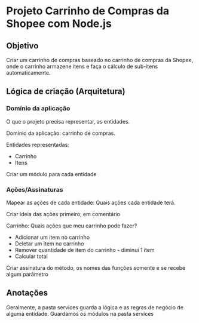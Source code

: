 # Projeto Carrinho de Compras da Shopee com Node.js

## Objetivo

Criar um carrinho de compras baseado no carrinho de compras da Shopee, onde o carrinho armazene itens e faça o cálculo de sub-itens automaticamente.

## Lógica de criação (Arquitetura)

### Domínio da aplicação

O que o projeto precisa representar, as entidades.

Domínio da aplicação: carrinho de compras.

Entidades representadas:

* Carrinho
* Itens

Criar um módulo para cada entidade

### Ações/Assinaturas

Mapear as ações de cada entidade: Quais ações cada entidade terá.

Criar ideia das ações primeiro, em comentário

Carrinho: 
Quais ações que meu carrinho pode fazer?

* Adicionar um item no carrinho
* Deletar um item no carrinho
* Remover quantidade de item do carrinho - diminui 1 item
* Calcular total

Criar assinatura do método, os nomes das funções somente e se recebe algum parâmetro


## Anotações

Geralmente, a pasta services guarda a lógica e as regras de negócio de alguma entidade. Guardamos os módulos na pasta services